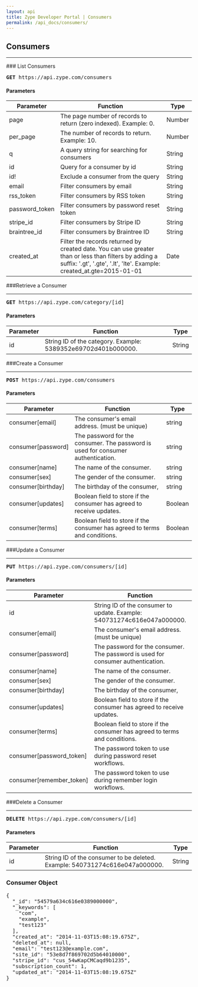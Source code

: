 ```yaml
---
layout: api
title: Zype Developer Portal | Consumers
permalink: /api_docs/consumers/
---
```


## Consumers
<hr />
### List Consumers
<pre>
<b>GET</b> https://api.zype.com/consumers
</pre>

#### Parameters

Parameter | Function | Type
--------- | -------- | ----
page      | The page number of records to return (zero indexed). Example: 0. | Number
per_page  | The number of records to return. Example: 10. | Number
q         | A query string for searching for consumers | String
id        | Query for a consumer by id | String
id!       | Exclude a consumer from the query | String
email     | Filter consumers by email | String
rss_token | Filter consumers by RSS token | String
password_token | Filter consumers by password reset token | String
stripe_id | Filter consumers by Stripe ID | String
braintree_id | Filter consumers by Braintree ID | String
created_at | Filter the records returned by created date. You can use greater than or less than filters by adding a suffix: '.gt', '.gte', '.lt', 'lte'. Example: created_at.gte=2015-01-01 | Date

###Retrieve a Consumer
<hr>
<pre><b>GET</b> https://api.zype.com/category/[id]
</pre>

#### Parameters

Parameter | Function | Type
--------- | -------- | ----
id        | String ID of the category. Example: 5389352e69702d401b000000. | String

###Create a Consumer
<hr>
<pre><b>POST</b> https://api.zype.com/consumers
</pre>

#### Parameters

Parameter | Function | Type
--------- | -------- | ----
consumer[email] | The consumer's email address. (must be unique) | string
consumer[password] | The password for the consumer. The password is used for consumer authentication. | string
consumer[name] | The name of the consumer. | string
consumer[sex] | The gender of the consumer. | string
consumer[birthday] | The birthday of the consumer, | string
consumer[updates] | Boolean field to store if the consumer has agreed to receive updates. | Boolean
consumer[terms] | Boolean field to store if the consumer has agreed to terms and conditions. | Boolean

###Update a Consumer
<hr>
<pre><b>PUT</b> https://api.zype.com/consumers/[id]</pre>

#### Parameters

Parameter | Function | Type
--------- | -------- | ----
id | String ID of the consumer to update. Example: 540731274c616e047a000000. | String
consumer[email] | The consumer's email address. (must be unique) | string
consumer[password] | The password for the consumer. The password is used for consumer authentication. | string
consumer[name] | The name of the consumer. | string
consumer[sex] | The gender of the consumer. | string
consumer[birthday] | The birthday of the consumer, | string
consumer[updates] | Boolean field to store if the consumer has agreed to receive updates. | Boolean
consumer[terms] | Boolean field to store if the consumer has agreed to terms and conditions. | Boolean
consumer[password_token] | The password token to use during password reset workflows. | String
consumer[remember_token] | The password token to use during remember login workflows. | String

###Delete a Consumer
<hr>
<pre><b>DELETE</b> https://api.zype.com/consumers/[id]
</pre>

#### Parameters

Parameter | Function | Type
--------- | -------- | ----
id | String ID of the consumer to be deleted. Example: 540731274c616e047a000000. | String

### Consumer Object

<pre>
{
  "_id": "54579a634c616e0389000000",
  "_keywords": [
    "com",
    "example",
    "test123"
  ],
  "created_at": "2014-11-03T15:08:19.675Z",
  "deleted_at": null,
  "email": "test123@example.com",
  "site_id": "53e8d7f869702d5b64010000",
  "stripe_id": "cus_54wKapCMCaqd9b1235",
  "subscription_count": 1,
  "updated_at": "2014-11-03T15:08:19.675Z"
}
</pre>